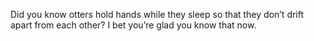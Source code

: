 Did you know otters hold hands while they sleep so that they don’t drift apart from each other? I bet you’re glad you know that now.